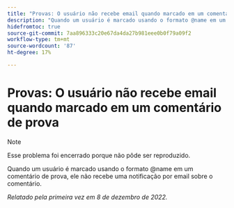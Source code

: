 ```yaml
---
title: "Provas: O usuário não recebe email quando marcado em um comentário de prova"
description: "Quando um usuário é marcado usando o formato @name em um comentário de prova, ele não recebe uma notificação por email sobre o comentário."
hidefromtoc: true
source-git-commit: 7aa896333c20e67da4da27b981eee0b0f79a09f2
workflow-type: tm+mt
source-wordcount: '87'
ht-degree: 17%

---
```



# Provas: O usuário não recebe email quando marcado em um comentário de prova

>[!NOTE]
>
>Esse problema foi encerrado porque não pôde ser reproduzido.

Quando um usuário é marcado usando o formato @name em um comentário de prova, ele não recebe uma notificação por email sobre o comentário.

_Relatado pela primeira vez em 8 de dezembro de 2022._

